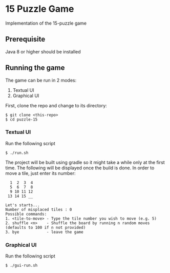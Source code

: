 # 15 Puzzle Game
Implementation of the 15-puzzle game

## Prerequisite
Java 8 or higher should be installed

## Running the game
The game can be run in 2 modes:
1. Textual UI
2. Graphical UI

First, clone the repo and change to its directory:
```
$ git clone <this-repo>
$ cd puzzle-15
```

### Textual UI

Run the following script
```
$ ./run.sh
```

The project will be built using gradle so it might take a while only at the first time.
The following will be displayed once the build is done. In order to move a tile, just enter its number:

```
  1  2  3  4
  5  6  7  8
  9 10 11 12
 13 14 15 __

Let's starts...
Number of misplaced tiles : 0
Possible commands:
1. <tile-to-move> - Type the tile number you wish to move (e.g. 5)
2. shuffle <n>    - Shuffle the board by running n random moves (defaults to 100 if n not provided)
3. bye            - leave the game
```

### Graphical UI
Run the following script
```
$ ./gui-run.sh
```
